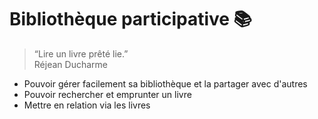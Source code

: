 # Bibliothèque participative 📚

> “Lire un livre prêté lie.”  
> Réjean Ducharme

  * Pouvoir gérer facilement sa bibliothèque et la partager avec d'autres
  * Pouvoir rechercher et emprunter un livre
  * Mettre en relation via les livres
